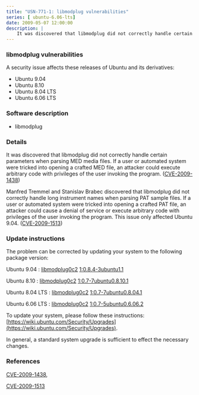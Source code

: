```yaml
---
title: "USN-771-1: libmodplug vulnerabilities"
series: [ ubuntu-6.06-lts]
date: 2009-05-07 12:00:00
description: |
    It was discovered that libmodplug did not correctly handle certain parameters when parsing MED media files. If a user or automated system were tricked into opening a crafted MED file, an attacker could execute arbitrary code with privileges of the user invoking the program. ([CVE-2009-1438](http://people.ubuntu.com/~ubuntu-security/cve/CVE-2009-1438))
--- 
```

 
 


### libmodplug vulnerabilities

A security issue affects these releases of Ubuntu and its derivatives:

* Ubuntu 9.04
* Ubuntu 8.10
* Ubuntu 8.04 LTS
* Ubuntu 6.06 LTS

### Software description

* libmodplug 

### Details

It was discovered that libmodplug did not correctly handle certain parameters when parsing MED media files. If a user or automated system were tricked into opening a crafted MED file, an attacker could execute arbitrary code with privileges of the user invoking the program. ([CVE-2009-1438](http://people.ubuntu.com/~ubuntu-security/cve/CVE-2009-1438))

Manfred Tremmel and Stanislav Brabec discovered that libmodplug did not correctly handle long instrument names when parsing PAT sample files. If a user or automated system were tricked into opening a crafted PAT file, an attacker could cause a denial of service or execute arbitrary code with privileges of the user invoking the program. This issue only affected Ubuntu 9.04. ([CVE-2009-1513](http://people.ubuntu.com/~ubuntu-security/cve/CVE-2009-1513)) 

### Update instructions

The problem can be corrected by updating your system to the following package version:

Ubuntu 9.04
 : [libmodplug0c2](https://launchpad.net/ubuntu/+source/libmodplug) <span> [1:0.8.4-3ubuntu1.1](https://launchpad.net/ubuntu/+source/libmodplug/1:0.8.4-3ubuntu1.1) </span> 

Ubuntu 8.10
 : [libmodplug0c2](https://launchpad.net/ubuntu/+source/libmodplug) <span> [1:0.7-7ubuntu0.8.10.1](https://launchpad.net/ubuntu/+source/libmodplug/1:0.7-7ubuntu0.8.10.1) </span> 

Ubuntu 8.04 LTS
 : [libmodplug0c2](https://launchpad.net/ubuntu/+source/libmodplug) <span> [1:0.7-7ubuntu0.8.04.1](https://launchpad.net/ubuntu/+source/libmodplug/1:0.7-7ubuntu0.8.04.1) </span> 

Ubuntu 6.06 LTS
 : [libmodplug0c2](https://launchpad.net/ubuntu/+source/libmodplug) <span> [1:0.7-5ubuntu0.6.06.2](https://launchpad.net/ubuntu/+source/libmodplug/1:0.7-5ubuntu0.6.06.2) </span> 

To update your system, please follow these instructions: [https://wiki.ubuntu.com/Security/Upgrades](https://wiki.ubuntu.com/Security/Upgrades).

In general, a standard system upgrade is sufficient to effect the necessary changes. 

### References

 
 [CVE-2009-1438](http://people.ubuntu.com/~ubuntu-security/cve/CVE-2009-1438), 

 [CVE-2009-1513](http://people.ubuntu.com/~ubuntu-security/cve/CVE-2009-1513)
 

